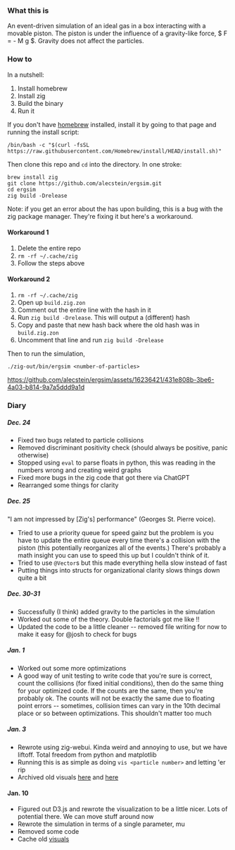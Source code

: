 ### What this is

An event-driven simulation of an ideal gas in a box interacting with a movable piston. The piston is under the influence of a gravity-like force, $ F = - M g $. Gravity does not affect the particles.

### How to

In a nutshell:

1. Install homebrew
2. Install zig
3. Build the binary
4. Run it

If you don't have [homebrew](https://brew.sh) installed, install it by going to that page and running the install script:

```
/bin/bash -c "$(curl -fsSL https://raw.githubusercontent.com/Homebrew/install/HEAD/install.sh)"
```

Then clone this repo and `cd` into the directory. In one stroke:

```
brew install zig
git clone https://github.com/alecstein/ergsim.git
cd ergsim
zig build -Drelease
```

Note: if you get an error about the has upon building, this is a bug with the zig package manager. They're fixing it but here's a workaround.

#### Workaround 1
1. Delete the entire repo
2. `rm -rf ~/.cache/zig`
3. Follow the steps above

#### Workaround 2
1. `rm -rf ~/.cache/zig`
1. Open up `build.zig.zon`
3. Comment out the entire line with the hash in it
4. Run `zig build -Drelease`. This will output a (different) hash
5. Copy and paste that new hash back where the old hash was in `build.zig.zon`
6. Uncomment that line and run `zig build -Drelease`

Then to run the simulation,

`./zig-out/bin/ergsim <number-of-particles>`

https://github.com/alecstein/ergsim/assets/16236421/431e808b-3be6-4a03-b814-9a7a5ddd9a1d

### Diary

##### Dec. 24

* Fixed two bugs related to particle collisions 
* Removed discriminant positivity check (should always be positive, panic otherwise)
* Stopped using `eval` to parse floats in python, this was reading in the numbers wrong and creating weird graphs
* Fixed more bugs in the zig code that got there via ChatGPT
* Rearranged some things for clarity

##### Dec. 25

"I am not impressed by [Zig's] performance" (Georges St. Pierre voice).

* Tried to use a priority queue for speed gainz but the problem is you have to update the entire queue every time there's a collision with the piston (this potentially reorganizes all of the events.) There's probably a math insight you can use to speed this up but I couldn't think of it.
* Tried to use `@Vector`s but this made everything hella slow instead of fast
* Putting things into structs for organizational clarity slows things down quite a bit

##### Dec. 30-31

* Successfully (I think) added gravity to the particles in the simulation
* Worked out some of the theory. Double factorials got me like !!
* Updated the code to be a little cleaner -- removed file writing for now to make it easy for @josh to check for bugs

##### Jan. 1

* Worked out some more optimizations
* A good way of unit testing to write code that you're sure is correct, count the collisions (for fixed initial conditions), then do the same thing for your optimized code. If the counts are the same, then you're probably ok. The counts will not be exactly the same due to floating point errors -- sometimes, collision times can vary in the 10th decimal place or so between optimizations. This shouldn't matter too much

##### Jan. 3

* Rewrote using zig-webui. Kinda weird and annoying to use, but we have liftoff. Total freedom from python and matplotlib
* Running this is as simple as doing `vis <particle number>` and letting 'er rip
* Archived old visuals [here](https://github.com/alecstein/phys/assets/16236421/cc232826-662c-405e-bda4-f017c42fab71) and [here](https://github.com/alecstein/phys/assets/16236421/e56aa705-617d-4697-a1a9-e7163f423df2)


#### Jan. 10

* Figured out D3.js and rewrote the visualization to be a little nicer. Lots of potential there. We can move stuff around now
* Rewrote the simulation in terms of a single parameter, mu
* Removed some code
* Cache old [visuals](https://github.com/alecstein/ergsim/assets/16236421/8d250379-dfd1-4092-82fc-6ace1afd737f)
